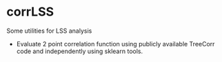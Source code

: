 # corrLSS
Some utilities for LSS analysis
 - Evaluate 2 point correlation function using publicly available TreeCorr code and independently using sklearn tools.


